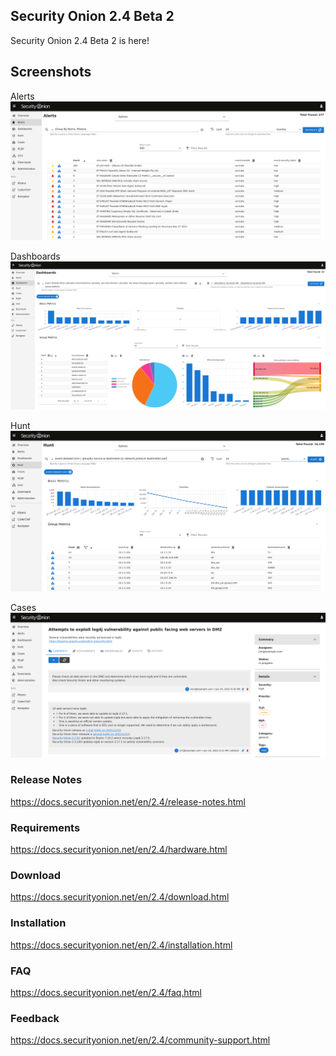 ## Security Onion 2.4 Beta 2

Security Onion 2.4 Beta 2 is here!

## Screenshots

Alerts
![Alerts](./assets/images/screenshots/alerts.png)

Dashboards
![Dashboards](./assets/images/screenshots/dashboards.png)

Hunt
![Hunt](./assets/images/screenshots/hunt.png)

Cases
![Cases](./assets/images/screenshots/cases-comments.png)

### Release Notes

https://docs.securityonion.net/en/2.4/release-notes.html

### Requirements

https://docs.securityonion.net/en/2.4/hardware.html

### Download

https://docs.securityonion.net/en/2.4/download.html

### Installation

https://docs.securityonion.net/en/2.4/installation.html

### FAQ

https://docs.securityonion.net/en/2.4/faq.html

### Feedback

https://docs.securityonion.net/en/2.4/community-support.html
